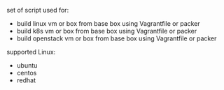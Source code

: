 
set of script used for:

- build linux vm or box from base box using Vagrantfile or packer 
- build k8s vm or box from base box using Vagrantfile or packer 
- build openstack vm or box from base box using Vagrantfile or packer

supported Linux:
- ubuntu
- centos
- redhat 
